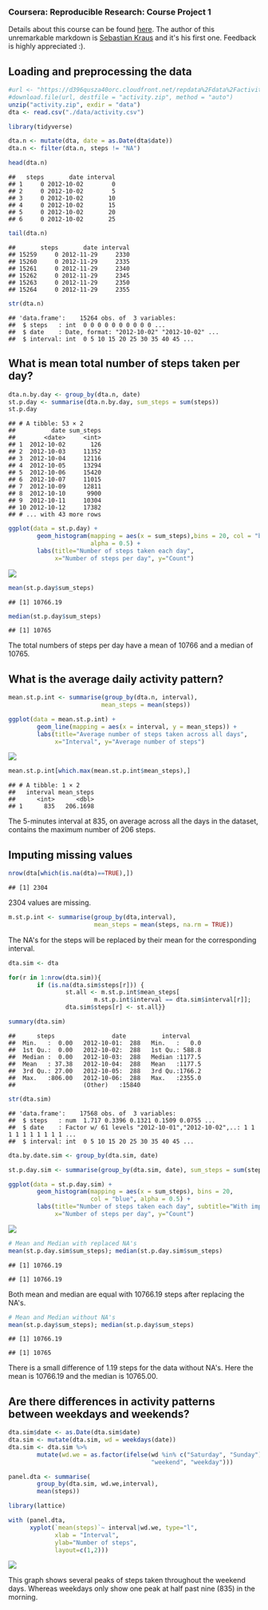 


 
### **Coursera: Reproducible Research: Course Project 1**
Details about this course can be found [here](https://www.coursera.org/learn/reproducible-research). The author of this
unremarkable markdown is [Sebastian Kraus](https://www.linkedin.com/in/sebastiankrausjena/) and it's his first one. Feedback is highly appreciated :).

## Loading and preprocessing the data


```r
#url <- "https://d396qusza40orc.cloudfront.net/repdata%2Fdata%2Factivity.zip"
#download.file(url, destfile = "activity.zip", method = "auto")
unzip("activity.zip", exdir = "data")
dta <- read.csv("./data/activity.csv")
```


```r
library(tidyverse)

dta.n <- mutate(dta, date = as.Date(dta$date))
dta.n <- filter(dta.n, steps != "NA")

head(dta.n)
```

```
##   steps       date interval
## 1     0 2012-10-02        0
## 2     0 2012-10-02        5
## 3     0 2012-10-02       10
## 4     0 2012-10-02       15
## 5     0 2012-10-02       20
## 6     0 2012-10-02       25
```

```r
tail(dta.n)
```

```
##       steps       date interval
## 15259     0 2012-11-29     2330
## 15260     0 2012-11-29     2335
## 15261     0 2012-11-29     2340
## 15262     0 2012-11-29     2345
## 15263     0 2012-11-29     2350
## 15264     0 2012-11-29     2355
```

```r
str(dta.n)
```

```
## 'data.frame':	15264 obs. of  3 variables:
##  $ steps   : int  0 0 0 0 0 0 0 0 0 0 ...
##  $ date    : Date, format: "2012-10-02" "2012-10-02" ...
##  $ interval: int  0 5 10 15 20 25 30 35 40 45 ...
```

## What is mean total number of steps taken per day?


```r
dta.n.by.day <- group_by(dta.n, date)
st.p.day <- summarise(dta.n.by.day, sum_steps = sum(steps))
st.p.day
```

```
## # A tibble: 53 × 2
##          date sum_steps
##        <date>     <int>
## 1  2012-10-02       126
## 2  2012-10-03     11352
## 3  2012-10-04     12116
## 4  2012-10-05     13294
## 5  2012-10-06     15420
## 6  2012-10-07     11015
## 7  2012-10-09     12811
## 8  2012-10-10      9900
## 9  2012-10-11     10304
## 10 2012-10-12     17382
## # ... with 43 more rows
```


```r
ggplot(data = st.p.day) +
        geom_histogram(mapping = aes(x = sum_steps),bins = 20, col = "blue",
                       alpha = 0.5) + 
        labs(title="Number of steps taken each day",
             x="Number of steps per day", y="Count")
```

![](https://github.com/sekR4/RepData_PeerAssessment1/blob/master/figure/2.2.%20Histogram%20steps%20per%20day-1.png?raw=true)<!-- -->


```r
mean(st.p.day$sum_steps)
```

```
## [1] 10766.19
```

```r
median(st.p.day$sum_steps)
```

```
## [1] 10765
```



The total numbers of steps per day have a mean of 10766 and a median of 10765.


## What is the average daily activity pattern?


```r
mean.st.p.int <- summarise(group_by(dta.n, interval), 
                          mean_steps = mean(steps))

ggplot(data = mean.st.p.int) +
        geom_line(mapping = aes(x = interval, y = mean_steps)) +
        labs(title="Average number of steps taken across all days",
             x="Interval", y="Average number of steps")
```

![](https://github.com/sekR4/RepData_PeerAssessment1/blob/master/figure/3.1%20mean%20per%20interval%20and%20time%20series-1.png?raw=true)<!-- -->


```r
mean.st.p.int[which.max(mean.st.p.int$mean_steps),]
```

```
## # A tibble: 1 × 2
##   interval mean_steps
##      <int>      <dbl>
## 1      835   206.1698
```



The 5-minutes interval at 835, on average across all the days in the dataset, contains the maximum number of 206 steps.


## Imputing missing values


```r
nrow(dta[which(is.na(dta)==TRUE),])
```

```
## [1] 2304
```



2304 values are missing.



```r
m.st.p.int <- summarise(group_by(dta,interval), 
                        mean_steps = mean(steps, na.rm = TRUE))
```

The NA's for the steps will be replaced by their mean for the corresponding interval.


```r
dta.sim <- dta

for(r in 1:nrow(dta.sim)){
        if (is.na(dta.sim$steps[r])) {
                st.all <- m.st.p.int$mean_steps[
                        m.st.p.int$interval == dta.sim$interval[r]];
                dta.sim$steps[r] <- st.all}}

summary(dta.sim)
```

```
##      steps                date          interval     
##  Min.   :  0.00   2012-10-01:  288   Min.   :   0.0  
##  1st Qu.:  0.00   2012-10-02:  288   1st Qu.: 588.8  
##  Median :  0.00   2012-10-03:  288   Median :1177.5  
##  Mean   : 37.38   2012-10-04:  288   Mean   :1177.5  
##  3rd Qu.: 27.00   2012-10-05:  288   3rd Qu.:1766.2  
##  Max.   :806.00   2012-10-06:  288   Max.   :2355.0  
##                   (Other)   :15840
```

```r
str(dta.sim)
```

```
## 'data.frame':	17568 obs. of  3 variables:
##  $ steps   : num  1.717 0.3396 0.1321 0.1509 0.0755 ...
##  $ date    : Factor w/ 61 levels "2012-10-01","2012-10-02",..: 1 1 1 1 1 1 1 1 1 1 ...
##  $ interval: int  0 5 10 15 20 25 30 35 40 45 ...
```



```r
dta.by.date.sim <- group_by(dta.sim, date)

st.p.day.sim <- summarise(group_by(dta.sim, date), sum_steps = sum(steps))

ggplot(data = st.p.day.sim) +
        geom_histogram(mapping = aes(x = sum_steps), bins = 20,
                       col = "blue", alpha = 0.5) +
        labs(title="Number of steps taken each day", subtitle="With imputed NA's",
             x="Number of steps per day", y="Count")
```

![](https://github.com/sekR4/RepData_PeerAssessment1/blob/master/figure/4.4.%20histogram-1.png?raw=true)<!-- -->


```r
# Mean and Median with replaced NA's
mean(st.p.day.sim$sum_steps); median(st.p.day.sim$sum_steps)
```

```
## [1] 10766.19
```

```
## [1] 10766.19
```

Both mean and median are equal with 10766.19 steps after replacing the NA's.


```r
# Mean and Median without NA's
mean(st.p.day$sum_steps); median(st.p.day$sum_steps)
```

```
## [1] 10766.19
```

```
## [1] 10765
```

There is a small difference of 1.19 steps for the data without NA's. Here the mean is 10766.19 and the median is 10765.00.


## Are there differences in activity patterns between weekdays and weekends?

```r
dta.sim$date <- as.Date(dta.sim$date)
dta.sim <- mutate(dta.sim, wd = weekdays(date))
dta.sim <- dta.sim %>%
        mutate(wd.we = as.factor(ifelse(wd %in% c("Saturday", "Sunday") == TRUE,
                                        "weekend", "weekday")))
```


```r
panel.dta <- summarise(
        group_by(dta.sim, wd.we,interval), 
        mean(steps))

library(lattice)

with (panel.dta, 
      xyplot(`mean(steps)`~ interval|wd.we, type="l", 
             xlab = "Interval",
             ylab="Number of steps",
             layout=c(1,2)))
```

![](https://github.com/sekR4/RepData_PeerAssessment1/blob/master/figure/5.2%20time%20series%20plot-1.png?raw=true)<!-- -->

This graph shows several peaks of steps taken throughout the weekend days. Whereas 
weekdays only show one peak at half past nine (835) in the morning.
